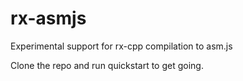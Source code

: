rx-asmjs
========

Experimental support for rx-cpp compilation to asm.js

Clone the repo and run quickstart to get going.
